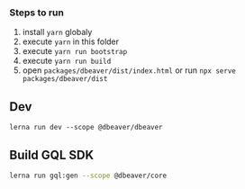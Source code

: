 ### Steps to run

1. install ```yarn``` globaly
2. execute ```yarn``` in this folder
3. execute ```yarn run bootstrap```
3. execute ```yarn run build```
4. open ```packages/dbeaver/dist/index.html``` or run ```npx serve packages/dbeaver/dist```

## Dev

```
lerna run dev --scope @dbeaver/dbeaver
```

## Build GQL SDK
```sh
lerna run gql:gen --scope @dbeaver/core
```

